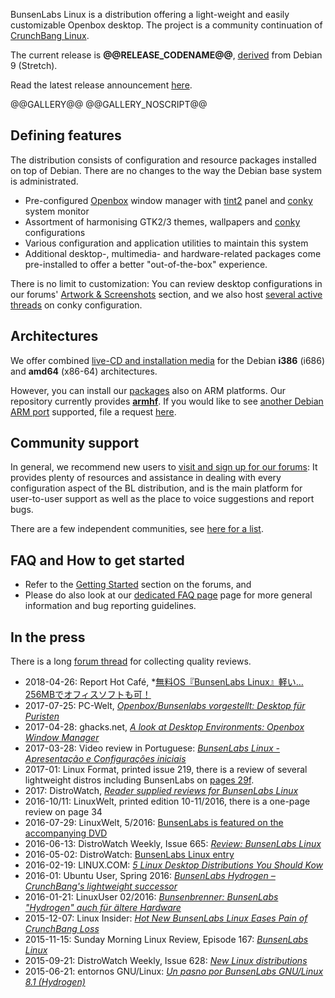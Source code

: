 [openbox]:    <http://openbox.org/wiki/Main_Page>
[debian]:     <https://www.debian.org>
[cb]:         <http://crunchbang.org/forums/viewtopic.php?id=38916>
[releaseurl]: <@@RELEASE_ANNOUNCEMENT_URL@@>
[censuslink]: <https://wiki.debian.org/Derivatives/Census/BunsenLabs>

BunsenLabs Linux is a distribution offering a light-weight and easily
customizable Openbox desktop. The project is a community continuation of
[CrunchBang Linux](https://en.wikipedia.org/wiki/CrunchBang_Linux).

The current release is **\@\@RELEASE\_CODENAME\@\@**, [derived][censuslink] from Debian 9 (Stretch).

Read the latest release announcement [here][releaseurl].

\@\@GALLERY\@\@
<noscript>
\@\@GALLERY\_NOSCRIPT\@\@
</noscript>

## Defining features

The distribution consists of configuration and resource packages
installed on top of Debian. There are no changes to the way the Debian
base system is administrated.

* Pre-configured [Openbox](http://openbox.org/wiki/Main_Page) window
  manager with [tint2](https://gitlab.com/o9000/tint2) panel and
  [conky](http://conky.sourceforge.net/) system monitor
* Assortment of harmonising GTK2/3 themes, wallpapers and
  [conky](https://github.com/brndnmtthws/conky) configurations
* Various configuration and application utilities to maintain this
  system
* Additional desktop-, multimedia- and hardware-related packages come
  pre-installed to offer a better "out-of-the-box" experience.

There is no limit to customization: You can review desktop
configurations in our forums' [Artwork &
Screenshots](https://forums.bunsenlabs.org/viewforum.php?id=8) section,
and we also host [several active
threads](https://forums.bunsenlabs.org/viewforum.php?id=9) on conky
configuration.

## Architectures

We offer combined [live-CD and installation
media](/installation.html#live-cddvdusb-key-method) for the Debian
**i386** (i686) and **amd64** (x86-64) architectures.

However, you can install our [packages](/installation.html#package-based-install) also on ARM platforms.
Our repository currently provides **[armhf](https://wiki.debian.org/ArmHardFloatPort)**.
If you would like to see [another Debian ARM port](https://www.debian.org/ports/arm/) supported,
file a request [here](https://forums.bunsenlabs.org/viewforum.php?id=13).

## Community support

In general, we recommend new users to [visit and sign up for  our
forums](https://forums.bunsenlabs.org): It provides plenty of resources
and assistance in dealing with every configuration aspect of the BL
distribution, and is the main platform for user-to-user support as well
as the place to voice suggestions and report bugs.

There are a few independent communities, see [here for a list](https://www.bunsenlabs.org/faq.html#independent-channels).

## FAQ and How to get started

* Refer to the [Getting Started](https://forums.bunsenlabs.org/viewforum.php?id=21) section on the forums, and
* Please do also look at our [dedicated FAQ page](https://www.bunsenlabs.org/faq.html) page for more general information and bug reporting guidelines.

## In the press

There is a long [forum thread](https://forums.bunsenlabs.org/viewtopic.php?id=763) for collecting quality reviews.

* 2018-04-26: Report Hot Café, *[無料OS『BunsenLabs Linux』軽い…256MBでオフィスソフトも可！](https://report.hot-cafe.net/bunsenlabs-linux-4951)
* 2017-07-25: PC-Welt, *[Openbox/Bunsenlabs vorgestellt: Desktop für Puristen](https://www.pcwelt.de/a/openbox-bunsenlabs-vorgestellt-desktop-fuer-puristen,3447522)*
* 2017-04-28: ghacks.net, *[A look at Desktop Environments: Openbox Window Manager](https://www.ghacks.net/2017/04/28/a-look-at-desktop-environments-openbox-window-manager/)*
* 2017-03-28: Video review in Portuguese: *[BunsenLabs Linux - Apresentação e Configurações iniciais](https://www.youtube.com/watch?v=HoNKPopVpbw)*
* 2017-01: Linux Format, printed issue 219, there is a review of several lightweight distros including BunsenLabs on [pages 29f](https://www.myfavouritemagazines.co.uk/computer/linux-format-magazine-back-issues/linux-format-january-2017-issue-219/).
* 2017: DistroWatch, *[Reader supplied reviews for BunsenLabs Linux](https://distrowatch.com/dwres.php?resource=ratings&distro=bunsenlabs)*
* 2016-10/11: LinuxWelt, printed edition 10-11/2016, there is a one-page review on page 34
* 2016-07-29: LinuxWelt, 5/2016: [BunsenLabs is featured on the accompanying DVD](http://www.pcwelt.de/news/LinuxWelt-5-2016-jetzt-am-Kiosk-10016907.html)
* 2016-06-13: DistroWatch Weekly, Issue 665: *[Review: BunsenLabs Linux](https://distrowatch.com/weekly.php?issue=20160613#bunsen)*
* 2016-05-02: DistroWatch: [BunsenLabs Linux entry](https://distrowatch.com/table.php?distribution=bunsenlabs)
* 2016-02-19: LINUX.COM: *[5 Linux Desktop Distributions You Should Kow](http://www.linux.com/learn/tutorials/886407-5-live-linux-desktop-distributions-you-should-know)*
* 2016-01: Ubuntu User, Spring 2016: *[BunsenLabs Hydrogen – CrunchBang's lightweight successor](https://www.ubuntu-user.com/Magazine/Archive/2016/28/BunsenLabs-Hydrogen-CrunchBang-s-lightweight-successor)*
* 2016-01-21: LinuxUser 02/2016: *[Bunsenbrenner: BunsenLabs "Hydrogen" auch für ältere Hardware](http://www.linux-community.de/Internal/Artikel/Print-Artikel/LinuxUser/2016/02/Bunsenbrenner)*
* 2015-12-07: Linux Insider: *[Hot New BunsenLabs Linux Eases Pain of CrunchBang Loss](http://www.linuxinsider.com/story/82837.html?rss=1)*
* 2015-11-15: Sunday Morning Linux Review, Episode 167: *[BunsenLabs Linux](http://smlr.us/?p=4833/)*
* 2015-09-21: DistroWatch Weekly, Issue 628: *[New Linux distributions](http://distrowatch.com/weekly.php?issue=20150921#waiting)*
* 2015-06-21: entornos GNU/Linux: *[Un pasno por BunsenLabs GNU/Linux 8.1 (Hydrogen)](http://entornosgnulinux.com/2015/06/21/un-paseo-por-bunsenlabs-gnulinux-8-1-hydrogen/)*


